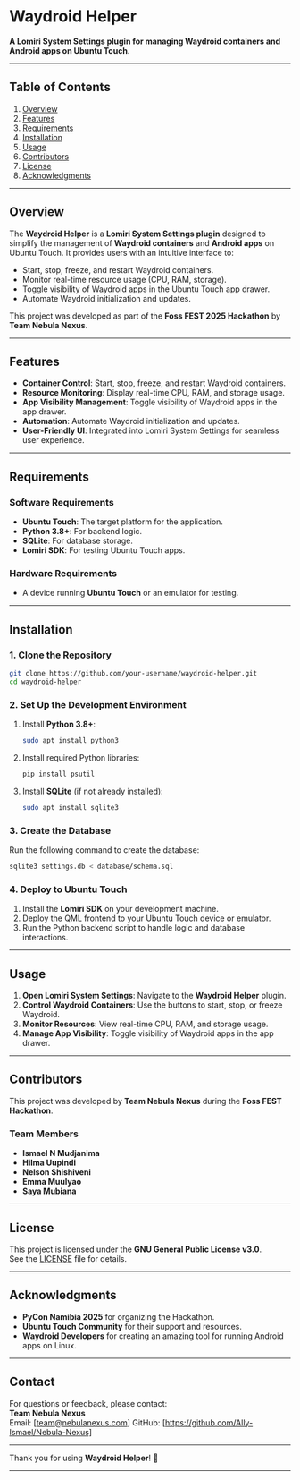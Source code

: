 # **Waydroid Helper**  
**A Lomiri System Settings plugin for managing Waydroid containers and Android apps on Ubuntu Touch.**

---

## **Table of Contents**
1. [Overview](#overview)
2. [Features](#features)
3. [Requirements](#requirements)
4. [Installation](#installation)
5. [Usage](#usage)
6. [Contributors](#contributors)
7. [License](#license)
8. [Acknowledgments](#acknowledgments)

---

## **Overview**

The **Waydroid Helper** is a **Lomiri System Settings plugin** designed to simplify the management of **Waydroid containers** and **Android apps** on Ubuntu Touch. It provides users with an intuitive interface to:
- Start, stop, freeze, and restart Waydroid containers.  
- Monitor real-time resource usage (CPU, RAM, storage).  
- Toggle visibility of Waydroid apps in the Ubuntu Touch app drawer.  
- Automate Waydroid initialization and updates.  

This project was developed as part of the **Foss FEST 2025 Hackathon** by **Team Nebula Nexus**.

---

## **Features**

- **Container Control**: Start, stop, freeze, and restart Waydroid containers.  
- **Resource Monitoring**: Display real-time CPU, RAM, and storage usage.  
- **App Visibility Management**: Toggle visibility of Waydroid apps in the app drawer.  
- **Automation**: Automate Waydroid initialization and updates.  
- **User-Friendly UI**: Integrated into Lomiri System Settings for seamless user experience.  

---

## **Requirements**

### **Software Requirements**
- **Ubuntu Touch**: The target platform for the application.  
- **Python 3.8+**: For backend logic.  
- **SQLite**: For database storage.  
- **Lomiri SDK**: For testing Ubuntu Touch apps.  

### **Hardware Requirements**
- A device running **Ubuntu Touch** or an emulator for testing.  

---

## **Installation**

### **1. Clone the Repository**
```bash
git clone https://github.com/your-username/waydroid-helper.git
cd waydroid-helper
```

### **2. Set Up the Development Environment**
1. Install **Python 3.8+**:
   ```bash
   sudo apt install python3
   ```
2. Install required Python libraries:
   ```bash
   pip install psutil
   ```
3. Install **SQLite** (if not already installed):
   ```bash
   sudo apt install sqlite3
   ```

### **3. Create the Database**
Run the following command to create the database:
```bash
sqlite3 settings.db < database/schema.sql
```

### **4. Deploy to Ubuntu Touch**
1. Install the **Lomiri SDK** on your development machine.  
2. Deploy the QML frontend to your Ubuntu Touch device or emulator.  
3. Run the Python backend script to handle logic and database interactions.  

---

## **Usage**

1. **Open Lomiri System Settings**: Navigate to the **Waydroid Helper** plugin.  
2. **Control Waydroid Containers**: Use the buttons to start, stop, or freeze Waydroid.  
3. **Monitor Resources**: View real-time CPU, RAM, and storage usage.  
4. **Manage App Visibility**: Toggle visibility of Waydroid apps in the app drawer.  

---

## **Contributors**

This project was developed by **Team Nebula Nexus** during the **Foss FEST Hackathon**.  

### **Team Members**
- **Ismael N Mudjanima**  
- **Hilma Uupindi**  
- **Nelson Shishiveni**  
- **Emma Muulyao**  
- **Saya Mubiana**  

---

## **License**

This project is licensed under the **GNU General Public License v3.0**.  
See the [LICENSE](LICENSE) file for details.

---

## **Acknowledgments**

- **PyCon Namibia 2025** for organizing the Hackathon.  
- **Ubuntu Touch Community** for their support and resources.  
- **Waydroid Developers** for creating an amazing tool for running Android apps on Linux.  

---

## **Contact**

For questions or feedback, please contact:  
**Team Nebula Nexus**  
Email: [team@nebulanexus.com]
GitHub: [https://github.com/Ally-Ismael/Nebula-Nexus]

---

Thank you for using **Waydroid Helper**! 🚀  

---


